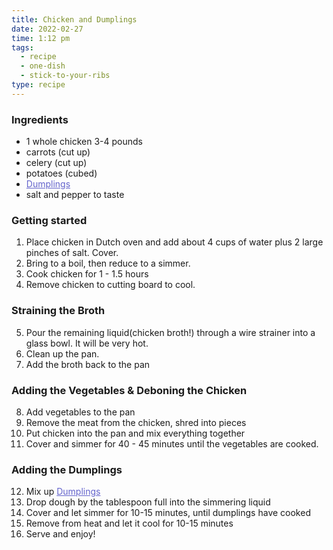 ```yaml
---
title: Chicken and Dumplings
date: 2022-02-27
time: 1:12 pm
tags:
  - recipe
  - one-dish
  - stick-to-your-ribs
type: recipe
---
```


### Ingredients

- 1 whole chicken 3-4 pounds
- carrots (cut up)
- celery (cut up)
- potatoes (cubed)
- <a data-sveltekit-reload href="/recipes/Dumplings">Dumplings</a>
- salt and pepper to taste

### Getting started

1. Place chicken in Dutch oven and add about 4 cups of water plus 2 large pinches of salt. Cover.
2. Bring to a boil, then reduce to a simmer.
3. Cook chicken for 1 - 1.5 hours
4. Remove chicken to cutting board to cool.

### Straining the Broth

5. Pour the remaining liquid(chicken broth!) through a wire strainer into a glass bowl. It will be very hot.
6. Clean up the pan.
7. Add the broth back to the pan

### Adding the Vegetables & Deboning the Chicken

8. Add vegetables to the pan
9. Remove the meat from the chicken, shred into pieces
10. Put chicken into the pan and mix everything together
11. Cover and simmer for 40 - 45 minutes until the vegetables are cooked.

### Adding the Dumplings

12. Mix up <a data-sveltekit-reload href="/recipes/Dumplings">Dumplings</a>
13. Drop dough by the tablespoon full into the simmering liquid
14. Cover and let simmer for 10-15 minutes, until dumplings have cooked
15. Remove from heat and let it cool for 10-15 minutes
16. Serve and enjoy!

<style>
  a {
    color: #6363cc;
  }

  a:hover {
    color: #ff4500;
  }
</style>
